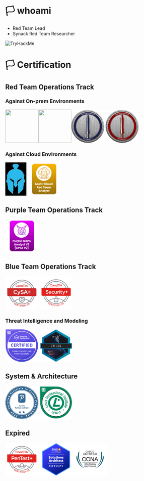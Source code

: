 # 🏳️ whoami
- Red Team Lead  
- Synack Red Team Researcher

<img src="https://tryhackme-badges.s3.amazonaws.com/f3rs3h3n.png" alt="TryHackMe" />

<br>

# 🏳️ Certification
## Red Team Operations Track
### Against On-prem Environments
<img width="105" height="105" alt src="https://api.accredible.com/v1/frontend/credential_website_embed_image/badge/109459517"><img width="105" height="105" alt src="https://api.accredible.com/v1/frontend/credential_website_embed_image/badge/79200051"><img width="105" height="105" alt src="./images/CRTL.png"> <img width="105" height="105" alt src="./images/CRTO.png"> 

### Against Cloud Environments
<img height="105" alt src="./images/CARTP.png">
<img height="105" alt src="./images/MCRTA.png">

## Purple Team Operations Track
<img height="105" alt src="./images/CPTA-V2.png">

## Blue Team Operations Track
<img width="105" height="105" alt src="./images/CySA+.png"> <img width="105" height="105" alt src="./images/Security+.png">

### Threat Intelligence and Modeling
<img width="105" height="105" alt src="./images/ctmp.png"> <img width="105" height="105" alt src="./images/CTI101.png"> 

## System & Architecture
<img width="105" height="105" alt src="./images/pcap-31-03.png"> <img width="105" height="105" alt src="./images/LPI_LPIC2.png">

## Expired  
<img width="105" height="105" alt src="./images/PenTest+.png"> <img width="105" height="105" alt src="./images/AWSSAA.png"> <img width="105" height="105" alt src="./images/CCNA.png">

